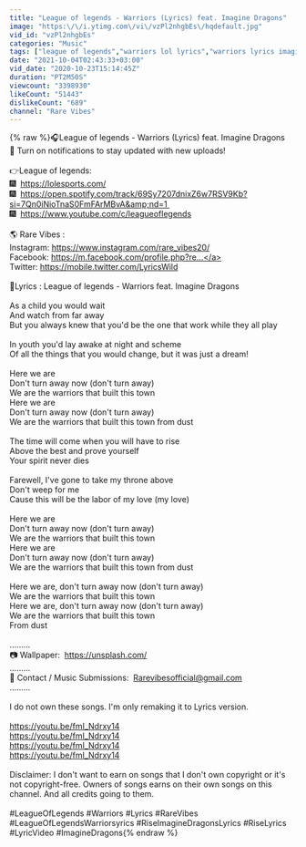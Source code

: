 ```yaml
---
title: "League of legends - Warriors (Lyrics) feat. Imagine Dragons"
image: "https:\/\/i.ytimg.com\/vi\/vzPl2nhgbEs\/hqdefault.jpg"
vid_id: "vzPl2nhgbEs"
categories: "Music"
tags: ["league of legends","warriors lol lyrics","warriors lyrics imagine dragons"]
date: "2021-10-04T02:43:33+03:00"
vid_date: "2020-10-23T15:14:45Z"
duration: "PT2M50S"
viewcount: "3398930"
likeCount: "51443"
dislikeCount: "689"
channel: "Rare Vibes"
---
```

{% raw %}🎧League of legends - Warriors (Lyrics) feat. Imagine Dragons<br />🔔 Turn on notifications to stay updated with new uploads!<br /><br />👉League of legends:<br />🎆  <a rel="nofollow" target="blank" href="https://lolesports.com/">https://lolesports.com/</a><br />🎆  <a rel="nofollow" target="blank" href="https://open.spotify.com/track/69Sy7207dnixZ6w7RSV9Kb?si=7Qn0iNioTnaS0FmFArMBvA&amp;nd=1 ">https://open.spotify.com/track/69Sy7207dnixZ6w7RSV9Kb?si=7Qn0iNioTnaS0FmFArMBvA&amp;nd=1 </a> <br />🎆  <a rel="nofollow" target="blank" href="https://www.youtube.com/c/leagueoflegends">https://www.youtube.com/c/leagueoflegends</a><br /><br />🌎 Rare Vibes :<br />Instagram: <a rel="nofollow" target="blank" href="https://www.instagram.com/rare_vibes20/">https://www.instagram.com/rare_vibes20/</a><br />Facebook: <a rel="nofollow" target="blank" href="https://m.facebook.com/profile.php?re...">https://m.facebook.com/profile.php?re...</a><br />Twitter: <a rel="nofollow" target="blank" href="https://mobile.twitter.com/LyricsWild">https://mobile.twitter.com/LyricsWild</a><br /><br />🎤Lyrics : League of legends - Warriors feat. Imagine Dragons<br /><br />As a child you would wait<br />And watch from far away<br />But you always knew that you'd be the one that work while they all play<br /><br />In youth you'd lay awake at night and scheme<br />Of all the things that you would change, but it was just a dream!<br /><br />Here we are<br />Don't turn away now (don't turn away)<br />We are the warriors that built this town<br />Here we are<br />Don't turn away now (don't turn away)<br />We are the warriors that built this town from dust<br /><br />The time will come when you will have to rise<br />Above the best and prove yourself<br />Your spirit never dies<br /><br />Farewell, I've gone to take my throne above<br />Don't weep for me<br />Cause this will be the labor of my love (my love)<br /><br />Here we are<br />Don't turn away now (don't turn away)<br />We are the warriors that built this town<br />Here we are<br />Don't turn away now (don't turn away)<br />We are the warriors that built this town from dust<br /><br />Here we are, don't turn away now (don't turn away)<br />We are the warriors that built this town<br />Here we are, don't turn away now (don't turn away)<br />We are the warriors that built this town<br />From dust<br /><br />.........<br />📷 Wallpaper:  <a rel="nofollow" target="blank" href="https://unsplash.com/">https://unsplash.com/</a> <br />.........<br />💌 Contact / Music Submissions:  Rarevibesofficial@gmail.com <br />.........<br /><br />I do not own these songs. I'm only remaking it to Lyrics version. <br /><br /><a rel="nofollow" target="blank" href="https://youtu.be/fmI_Ndrxy14">https://youtu.be/fmI_Ndrxy14</a><br /><a rel="nofollow" target="blank" href="https://youtu.be/fmI_Ndrxy14">https://youtu.be/fmI_Ndrxy14</a><br /><a rel="nofollow" target="blank" href="https://youtu.be/fmI_Ndrxy14">https://youtu.be/fmI_Ndrxy14</a><br /><a rel="nofollow" target="blank" href="https://youtu.be/fmI_Ndrxy14">https://youtu.be/fmI_Ndrxy14</a><br /><br />Disclaimer: I don't want to earn on songs that I don't own copyright or it's not copyright-free. Owners of songs earns on their own songs on this channel. And all credits going to them.<br /><br />#LeagueOfLegends #Warriors #Lyrics #RareVibes #LeagueOfLegendsWarriorsyrics #RiseImagineDragonsLyrics #RiseLyrics #LyricVideo #ImagineDragons{% endraw %}
